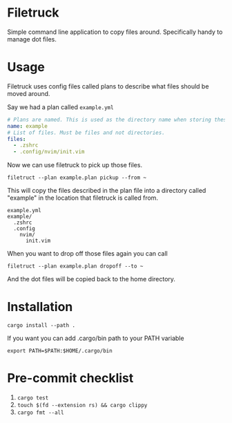 # Filetruck

Simple command line application to copy files around. Specifically handy to manage dot files.

# Usage

Filetruck uses config files called plans to describe what files should be moved around.

Say we had a plan called `example.yml`

```yaml
# Plans are named. This is used as the directory name when storing these files
name: example
# List of files. Must be files and not directories.
files:
  - .zshrc
  - .config/nvim/init.vim
```

Now we can use filetruck to pick up those files.

`filetruct --plan example.plan pickup --from ~`

This will copy the files described in the plan file into a directory called "example" in the location that filetruck is called from.

```
example.yml
example/
  .zshrc
  .config
    nvim/
      init.vim
```

When you want to drop off those files again you can call

`filetruct --plan example.plan dropoff --to ~`

And the dot files will be copied back to the home directory.

# Installation

`cargo install --path .`

If you want you can add .cargo/bin path to your PATH variable

`export PATH=$PATH:$HOME/.cargo/bin`

# Pre-commit checklist

1. `cargo test`
2. `touch $(fd --extension rs) && cargo clippy`
3. `cargo fmt --all`
